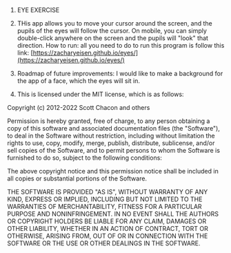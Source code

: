 1. EYE EXERCISE
2. THis app allows you to move your cursor around the screen, and the pupils of the eyes will follow the cursor. On mobile, you can simply double-click anywhere on the screen and the pupils will "look" that direction. 
How to run: all you need to do to run this program is follow this link:
[https://zacharyeisen.github.io/eyes/](https://zacharyeisen.github.io/eyes/)

1. Roadmap of future improvements: I would like to make a background for the app of a face, which the eyes will sit in.
2. This is licensed under the MIT license, which is as follows:

Copyright (c) 2012-2022 Scott Chacon and others

Permission is hereby granted, free of charge, to any person obtaining
a copy of this software and associated documentation files (the
"Software"), to deal in the Software without restriction, including
without limitation the rights to use, copy, modify, merge, publish,
distribute, sublicense, and/or sell copies of the Software, and to
permit persons to whom the Software is furnished to do so, subject to
the following conditions:

The above copyright notice and this permission notice shall be
included in all copies or substantial portions of the Software.

THE SOFTWARE IS PROVIDED "AS IS", WITHOUT WARRANTY OF ANY KIND,
EXPRESS OR IMPLIED, INCLUDING BUT NOT LIMITED TO THE WARRANTIES OF
MERCHANTABILITY, FITNESS FOR A PARTICULAR PURPOSE AND
NONINFRINGEMENT. IN NO EVENT SHALL THE AUTHORS OR COPYRIGHT HOLDERS BE
LIABLE FOR ANY CLAIM, DAMAGES OR OTHER LIABILITY, WHETHER IN AN ACTION
OF CONTRACT, TORT OR OTHERWISE, ARISING FROM, OUT OF OR IN CONNECTION
WITH THE SOFTWARE OR THE USE OR OTHER DEALINGS IN THE SOFTWARE.

